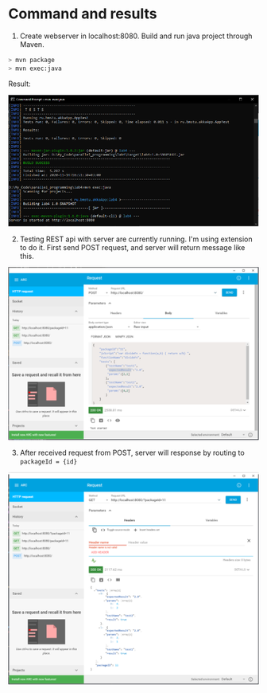 # Command and results

1) Create webserver in localhost:8080. Build and run java project through Maven.

```sh
> mvn package
> mvn exec:java
```

Result:

![alt text](https://github.com/datnguyen79198/parallel_programming/blob/main/REST%20api%20akka%20(lab4)/cache/github1.PNG)

2) Testing REST api with server are currently running. I'm using extension to do it. First send POST request, and server will return message like this.

![alt text](https://github.com/datnguyen79198/parallel_programming/blob/main/REST%20api%20akka%20(lab4)/cache/github2.PNG)

3) After received request from POST, server will response by routing to `packageId = {id}`

![alt text](https://github.com/datnguyen79198/parallel_programming/blob/main/REST%20api%20akka%20(lab4)/cache/github3.PNG)
